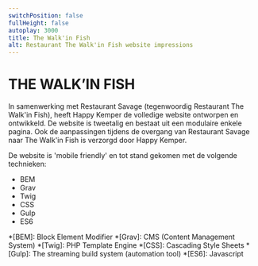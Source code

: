 ```yaml
---
switchPosition: false
fullHeight: false
autoplay: 3000
title: The Walk'in Fish
alt: Restaurant The Walk'in Fish website impressions
---
```


# THE WALK’IN FISH

In samenwerking met Restaurant Savage (tegenwoordig Restaurant The Walk'in Fish), heeft Happy Kemper de volledige website ontworpen en ontwikkeld. De website is tweetalig en bestaat uit een modulaire enkele pagina. Ook de aanpassingen tijdens de overgang van Restaurant Savage naar The Walk'in Fish is verzorgd door Happy Kemper. 

De website is 'mobile friendly' en tot stand gekomen met de volgende technieken:

- BEM
- Grav
- Twig
- CSS
- Gulp
- ES6

*[BEM]: Block Element Modifier
*[Grav]: CMS (Content Management System)
*[Twig]: PHP Template Engine
*[CSS]: Cascading Style Sheets
*[Gulp]: The streaming build system (automation tool)
*[ES6]: Javascript